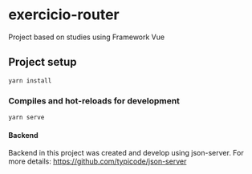 # exercicio-router
Project based on studies using Framework Vue

## Project setup
```
yarn install
```

### Compiles and hot-reloads for development
```
yarn serve
```
#### Backend
Backend in this project was created and develop using json-server.
For more details: https://github.com/typicode/json-server
